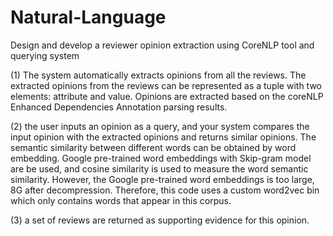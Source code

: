 # Natural-Language

Design and develop a reviewer opinion extraction using CoreNLP tool and querying system

(1) The system automatically extracts opinions from all the reviews. The extracted opinions from the reviews can be represented as a tuple with two elements: attribute and value. Opinions are extracted based on the coreNLP Enhanced Dependencies Annotation parsing results. 

(2) the user inputs an opinion as a query, and your system compares the input opinion with the extracted opinions and returns similar opinions. The semantic similarity between different words can be obtained by word embedding. Google pre-trained word embeddings with Skip-gram model are be used, and cosine similarity is used to measure the word semantic similarity. However, the Google pre-trained word embeddings is too large, 8G after decompression. Therefore, this code uses a custom word2vec bin which only contains words that appear in this corpus.  

(3) a set of reviews are returned as supporting evidence for this opinion. 
 
